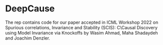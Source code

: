 # DeepCause

The rep contains code for our paper accepted in ICML Workshop 2022 on Spurious correlations, Invariance and Stability (SCIS): C\Causal Discovery using Model Invariance via Knockoffs by Wasim Ahmad, Maha Shadaydeh and Joachim Denzler.
